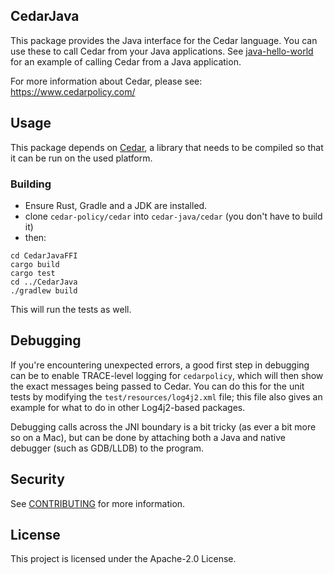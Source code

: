 ## CedarJava

This package provides the Java interface for the Cedar language. You can use these to call Cedar from your Java applications. See [java-hello-world](https://github.com/cedar-policy/cedar-examples/tree/main/cedar-java-hello-world) for an example of calling Cedar from a Java application.

For more information about Cedar, please see: https://www.cedarpolicy.com/

## Usage
This package depends on [Cedar](https://www.cedarpolicy.com/), a library
that needs to be compiled so that it can be run on the used platform.


### Building
- Ensure Rust, Gradle and a JDK are installed.
- clone `cedar-policy/cedar` into `cedar-java/cedar` (you don't have to build it)
- then:
```shell
cd CedarJavaFFI
cargo build
cargo test
cd ../CedarJava
./gradlew build
```

This will run the tests as well.

## Debugging

If you're encountering unexpected errors, a good first step in debugging can be to enable TRACE-level logging for
`cedarpolicy`, which will then show the exact messages being passed to Cedar. You can do this for
the unit tests by modifying the `test/resources/log4j2.xml` file; this file also gives an example for what to do in
other Log4j2-based packages.

Debugging calls across the JNI boundary is a bit tricky (as ever a bit more so on a Mac), but can be done by attaching
both a Java and native debugger (such as GDB/LLDB) to the program.

## Security

See [CONTRIBUTING](CONTRIBUTING.md#security-issue-notifications) for more information.

## License

This project is licensed under the Apache-2.0 License.

